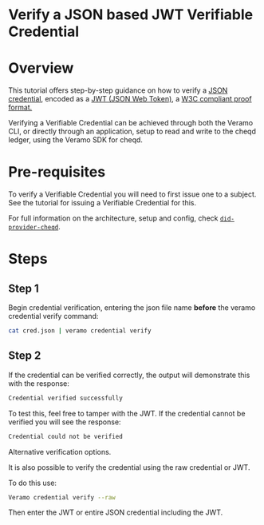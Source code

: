 # Verify a JSON based JWT Verifiable Credential

# Overview

This tutorial offers step-by-step guidance on how to verify a [JSON credential](https://www.w3.org/TR/vc-data-model/#json), encoded as a [JWT (JSON Web Token)](https://www.w3.org/TR/vc-data-model/#json-web-token), a [W3C compliant proof format.](https://www.w3.org/TR/vc-data-model/#proof-formats)

Verifying a Verifiable Credential can be achieved through both the Veramo CLI, or directly through an application, setup to read and write to the cheqd ledger, using the Veramo SDK for cheqd.

# Pre-requisites

To verify a Verifiable Credential you will need to first issue one to a subject. See the tutorial for issuing a Verifiable Credential for this.

For full information on the architecture, setup and config, check [`did-provider-cheqd`]().

# Steps

## Step 1

Begin credential verification, entering the json file name **before** the veramo credential verify command:

```bash
cat cred.json | veramo credential verify
```

## Step 2

If the credential can be verified correctly, the output will demonstrate this with the response:

```bash
Credential verified successfully
```

To test this, feel free to tamper with the JWT. If the credential cannot be verified you will see the response:

```bash
Credential could not be verified 
```

Alternative verification options.

It is also possible to verify the credential using the raw credential or JWT.

To do this use:

```bash
Veramo credential verify --raw
```

Then enter the JWT or entire JSON credential including the JWT.

